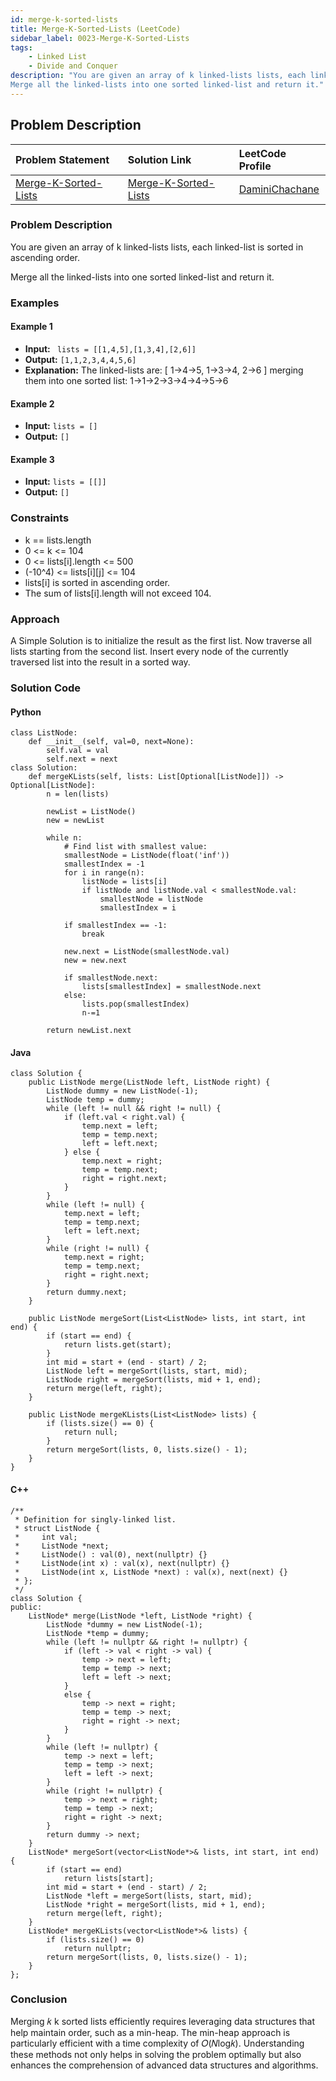 ```yaml
---
id: merge-k-sorted-lists
title: Merge-K-Sorted-Lists (LeetCode)
sidebar_label: 0023-Merge-K-Sorted-Lists
tags:
    - Linked List
    - Divide and Conquer
description: "You are given an array of k linked-lists lists, each linked-list is sorted in ascending order.
Merge all the linked-lists into one sorted linked-list and return it."
---
```


## Problem Description

| Problem Statement                                                                                           | Solution Link                                                                                                                               | LeetCode Profile                                   |
| :----------------------------------------------------------------------------------------------------------- | :------------------------------------------------------------------------------------------------------------------------------------------ | :------------------------------------------------- |
| [Merge-K-Sorted-Lists](https://leetcode.com/problems/merge-k-sorted-lists/description/)                                         | [Merge-K-Sorted-Lists](https://leetcode.com/problems/merge-k-sorted-lists/description/) | [DaminiChachane](https://leetcode.com/u/divcxl15/) |

### Problem Description

You are given an array of k linked-lists lists, each linked-list is sorted in ascending order.

Merge all the linked-lists into one sorted linked-list and return it.


### Examples

#### Example 1

- **Input:** ` lists = [[1,4,5],[1,3,4],[2,6]]`
- **Output:** `[1,1,2,3,4,4,5,6]`
- **Explanation:** The linked-lists are:
[
  1->4->5,
  1->3->4,
  2->6
]
merging them into one sorted list:
1->1->2->3->4->4->5->6

#### Example 2

- **Input:** `lists = []`
- **Output:** `[]`

#### Example 3

- **Input:** `lists = [[]]`
- **Output:** `[]`

 

### Constraints

- k == lists.length
- 0 <= k <= 104
- 0 <= lists[i].length <= 500
- (-10^4) <= lists[i][j] <= 104
- lists[i] is sorted in ascending order.
- The sum of lists[i].length will not exceed 104.

### Approach

A Simple Solution is to initialize the result as the first list. Now traverse all lists starting from the second list. Insert every node of the currently traversed list into the result in a sorted way.  

### Solution Code

#### Python

```
class ListNode:
    def __init__(self, val=0, next=None):
        self.val = val
        self.next = next
class Solution:
    def mergeKLists(self, lists: List[Optional[ListNode]]) -> Optional[ListNode]:
        n = len(lists)

        newList = ListNode()
        new = newList

        while n:
            # Find list with smallest value:
            smallestNode = ListNode(float('inf'))
            smallestIndex = -1
            for i in range(n):
                listNode = lists[i]
                if listNode and listNode.val < smallestNode.val:
                    smallestNode = listNode
                    smallestIndex = i
            
            if smallestIndex == -1:
                break
            
            new.next = ListNode(smallestNode.val)
            new = new.next

            if smallestNode.next:
                lists[smallestIndex] = smallestNode.next
            else:
                lists.pop(smallestIndex)
                n-=1
                
        return newList.next

```

#### Java
```
class Solution {
    public ListNode merge(ListNode left, ListNode right) {
        ListNode dummy = new ListNode(-1);
        ListNode temp = dummy;
        while (left != null && right != null) {
            if (left.val < right.val) {
                temp.next = left;
                temp = temp.next;
                left = left.next;
            } else {
                temp.next = right;
                temp = temp.next;
                right = right.next;
            }
        }
        while (left != null) {
            temp.next = left;
            temp = temp.next;
            left = left.next;
        }
        while (right != null) {
            temp.next = right;
            temp = temp.next;
            right = right.next;
        }
        return dummy.next;
    }
    
    public ListNode mergeSort(List<ListNode> lists, int start, int end) {
        if (start == end) {
            return lists.get(start);
        }
        int mid = start + (end - start) / 2;
        ListNode left = mergeSort(lists, start, mid);
        ListNode right = mergeSort(lists, mid + 1, end);
        return merge(left, right);
    }
    
    public ListNode mergeKLists(List<ListNode> lists) {
        if (lists.size() == 0) {
            return null;
        }
        return mergeSort(lists, 0, lists.size() - 1);
    }
}
```

#### C++
```
/**
 * Definition for singly-linked list.
 * struct ListNode {
 *     int val;
 *     ListNode *next;
 *     ListNode() : val(0), next(nullptr) {}
 *     ListNode(int x) : val(x), next(nullptr) {}
 *     ListNode(int x, ListNode *next) : val(x), next(next) {}
 * };
 */
class Solution {
public:
    ListNode* merge(ListNode *left, ListNode *right) {
        ListNode *dummy = new ListNode(-1);
        ListNode *temp = dummy;
        while (left != nullptr && right != nullptr) {
            if (left -> val < right -> val) {
                temp -> next = left;
                temp = temp -> next;
                left = left -> next;
            }
            else {
                temp -> next = right;
                temp = temp -> next;
                right = right -> next;
            }
        }
        while (left != nullptr) {
            temp -> next = left;
            temp = temp -> next;
            left = left -> next;
        }
        while (right != nullptr) {
            temp -> next = right;
            temp = temp -> next;
            right = right -> next;
        }
        return dummy -> next;
    }
    ListNode* mergeSort(vector<ListNode*>& lists, int start, int end) {
        if (start == end) 
            return lists[start];
        int mid = start + (end - start) / 2;
        ListNode *left = mergeSort(lists, start, mid);
        ListNode *right = mergeSort(lists, mid + 1, end);
        return merge(left, right);
    }
    ListNode* mergeKLists(vector<ListNode*>& lists) {
        if (lists.size() == 0)
            return nullptr;
        return mergeSort(lists, 0, lists.size() - 1);
    }
};
```

### Conclusion
Merging 
𝑘
k sorted lists efficiently requires leveraging data structures that help maintain order, such as a min-heap. The min-heap approach is particularly efficient with a time complexity of 𝑂(𝑁log𝑘). Understanding these methods not only helps in solving the problem optimally but also enhances the comprehension of advanced data structures and algorithms.